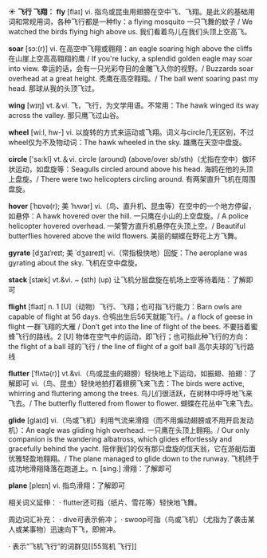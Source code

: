 ☀ <span class="category">**飞行 飞翔：**</span>
<span class="vocabulary">**fly**</span> [flaɪ] 
<span class="definition">vi. 指鸟或昆虫用翅膀在空中飞、飞翔。是此义的基础用词和常规用词，各种飞行都是一种fly：</span>a flying mosquito 一只飞舞的蚊子 / We watched the birds flying high above us. 我们看着鸟儿在我们头顶上空高飞。
           
<span class="vocabulary">**soar**</span> [sɔ:(r)]
<span class="definition">vi. 在高空中飞翔或翱翔：</span>an eagle soaring high above the cliffs 在山崖上空高高翱翔的鹰 / If you're lucky, a splendid golden eagle may soar into view. 幸运的话，会有一只光彩夺目的金雕飞入你的视野。/ Buzzards soar overhead at a great height. 秃鹰在高空翱翔。/ The ball went soaring past my head. 那球从我的头顶飞过。

<span class="vocabulary">**wing**</span> [wɪŋ] 
<span class="definition">vt.＆vi. 飞，飞行，为文学用语。不常用：</span>The hawk winged its way across the valley. 那只鹰飞过山谷。

<span class="vocabulary">**wheel**</span> [wi:l, hw-] 
<span class="definition">vi. 以旋转的方式来运动或飞翔。词义与circle几无区别，不过wheel仅为不及物动词：</span>The hawk wheeled in the sky. 雄鹰在天空中盘旋。

<span class="vocabulary">**circle**</span> ['sə:kl] 
<span class="definition">vt.＆vi. circle (around) (above/over sb/sth)（尤指在空中）做环状运动，如盘旋等：</span>Seagulls circled around above his head. 海鸥在他的头顶上盘旋。/ There were two helicopters circling around. 有两架直升飞机在周围盘旋。
           
<span class="vocabulary">**hover**</span> [ˈhɒvə(r); 美 ˈhʌvər]
<span class="definition">vi.（鸟、直升机、昆虫等）在空中的一个地方停留，如悬停：</span>A hawk hovered over the hill. 一只鹰在小山的上空盘旋。/ A police helicopter hovered overhead. 一架警方直升机悬停在头顶上空。/ Beautiful butterflies hovered above the wild flowers. 美丽的蝴蝶在野花上方飞舞。
           
<span class="vocabulary">**gyrate**</span> [dʒaɪˈreɪt; 美 ˈdʒaɪreɪt]
<span class="definition">vi.（常指极快地）回旋：</span>The aeroplane was gyrating about the sky. 飞机在空中盘旋。
           
<span class="vocabulary">**stack**</span> [stæk]
<span class="definition">vt.&vi. ~ (sth) (up) 让飞机分层盘旋在机场上空等待着陆：</span>了解即可

<span class="vocabulary">**flight**</span> [flaɪt] 
<span class="definition">n. 1 [U]（动物）飞行、飞翔；也可指飞行能力：</span>Barn owls are capable of flight at 56 days. 仓鸮出生后56天就能飞行。/ a flock of geese in flight 一群飞翔的大雁 / Don’t get into the line of flight of the bees. 不要挡着蜜蜂飞行的路线。<span class="definition">2 [U] 物体在空气中的运动，即飞行；也可指此种飞行的方向：</span>the flight of a ball 球的飞行 / the line of flight of a golf ball 高尔夫球的飞行路线
           
<span class="vocabulary">**flutter**</span> [ˈflʌtə(r)]
<span class="definition">vt.&vi.（鸟或昆虫的翅膀）轻快地上下运动，如振翅、拍翅：</span>了解即可 <span class="definition">vi.（鸟、昆虫）轻快地拍打着翅膀飞来飞去：</span>The birds were active, whirring and fluttering among the trees. 鸟儿们很活跃，在树林中呼呼地飞来飞去。/ The butterfly fluttered from flower to flower. 蝴蝶在花丛中飞来飞去。
           
<span class="vocabulary">**glide**</span> [glaɪd]
<span class="definition">vi.（鸟或飞机）利用气流来滑翔（而不用煽动翅膀或不用开启发动机）：</span>An eagle was gliding high overhead. 一只鹰在头顶上翱翔。/ Our only companion is the wandering albatross, which glides effortlessly and gracefully behind the yacht. 陪伴我们的仅有那只盘旋的信天翁，它在游艇后面优雅轻盈地翱翔。/ The plane managed to glide down to the runway. 飞机终于成功地滑翔降落在跑道上。<span class="definition">n. [sing.] 滑翔：</span>了解即可
          
 <span class="vocabulary">**plane**</span> [pleɪn] 
<span class="definition">vi. 指鸟滑翔：</span>了解即可
  
相关词义延伸：
· flutter还可指（纸片、雪花等）轻快地飞舞。

周边词汇补充：
· dive可表示俯冲；
· swoop可指（鸟或飞机）（尤指为了袭击某人或某事物）迅速向下飞，即俯冲。

· 表示“飞机飞行”的词群见[[55驾机 飞行]]
